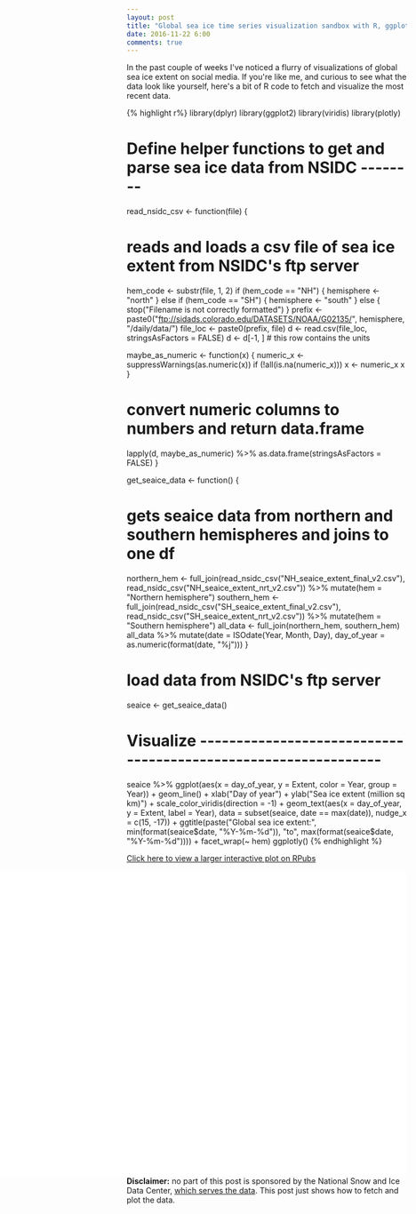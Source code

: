 ```yaml
---
layout: post
title: "Global sea ice time series visualization sandbox with R, ggplot, and plotly"
date: 2016-11-22 6:00
comments: true
---
```


In the past couple of weeks I've noticed a flurry of visualizations of global sea ice extent on social media.
If you're like me, and curious to see what the data look like yourself, here's a bit of R code to fetch and visualize the most recent data.

{% highlight r%}
library(dplyr)
library(ggplot2)
library(viridis)
library(plotly)


# Define helper functions to get and parse sea ice data from NSIDC --------
read_nsidc_csv <- function(file) {
  # reads and loads a csv file of sea ice extent from NSIDC's ftp server
  hem_code <- substr(file, 1, 2)
  if (hem_code == "NH") {
    hemisphere <- "north"
  } else if (hem_code == "SH") {
    hemisphere <- "south"
  } else {
    stop("Filename is not correctly formatted")
  }
  prefix <- paste0("ftp://sidads.colorado.edu/DATASETS/NOAA/G02135/",
                    hemisphere,
                   "/daily/data/")
  file_loc <- paste0(prefix, file)
  d <- read.csv(file_loc, stringsAsFactors = FALSE)
  d <- d[-1, ] # this row contains the units

  maybe_as_numeric <- function(x) {
    numeric_x <- suppressWarnings(as.numeric(x))
    if (!all(is.na(numeric_x))) x <- numeric_x
    x
  }

  # convert numeric columns to numbers and return data.frame
  lapply(d, maybe_as_numeric) %>%
    as.data.frame(stringsAsFactors = FALSE)
}


get_seaice_data <- function() {
  # gets seaice data from northern and southern hemispheres and joins to one df
  northern_hem <- full_join(read_nsidc_csv("NH_seaice_extent_final_v2.csv"),
                              read_nsidc_csv("NH_seaice_extent_nrt_v2.csv")) %>%
    mutate(hem = "Northern hemisphere")
  southern_hem <- full_join(read_nsidc_csv("SH_seaice_extent_final_v2.csv"),
                            read_nsidc_csv("SH_seaice_extent_nrt_v2.csv")) %>%
    mutate(hem = "Southern hemisphere")
  all_data <- full_join(northern_hem, southern_hem)
  all_data %>%
    mutate(date = ISOdate(Year, Month, Day),
           day_of_year = as.numeric(format(date, "%j")))
}


# load data from NSIDC's ftp server
seaice <- get_seaice_data()



# Visualize ---------------------------------------------------------------
seaice %>%
  ggplot(aes(x = day_of_year, y = Extent, color = Year, group = Year)) +
  geom_line() +
  xlab("Day of year") +
  ylab("Sea ice extent (million sq km)") +
  scale_color_viridis(direction = -1) +
  geom_text(aes(x = day_of_year, y = Extent, label = Year),
            data = subset(seaice, date == max(date)),
            nudge_x = c(15, -17)) +
  ggtitle(paste("Global sea ice extent:",
                 min(format(seaice$date, "%Y-%m-%d")),
                 "to",
                 max(format(seaice$date, "%Y-%m-%d")))) +
  facet_wrap(~ hem)
  ggplotly()
{% endhighlight %}

[Click here to view a larger interactive plot on RPubs](http://rpubs.com/mbjoseph/229198)

<div align="center"><iframe src="//rstudio-pubs-static.s3.amazonaws.com/229198_f6bda0d71e6244e2a47af47c30af439b.html"
frameborder="0" marginwidth="0" marginheight="0" width="850" height="550" align="right"></iframe></div>

**Disclaimer:** no part of this post is sponsored by the National Snow and Ice Data Center, [which serves the data](http://nsidc.org/data/G02135). This post just shows how to fetch and plot the data.
